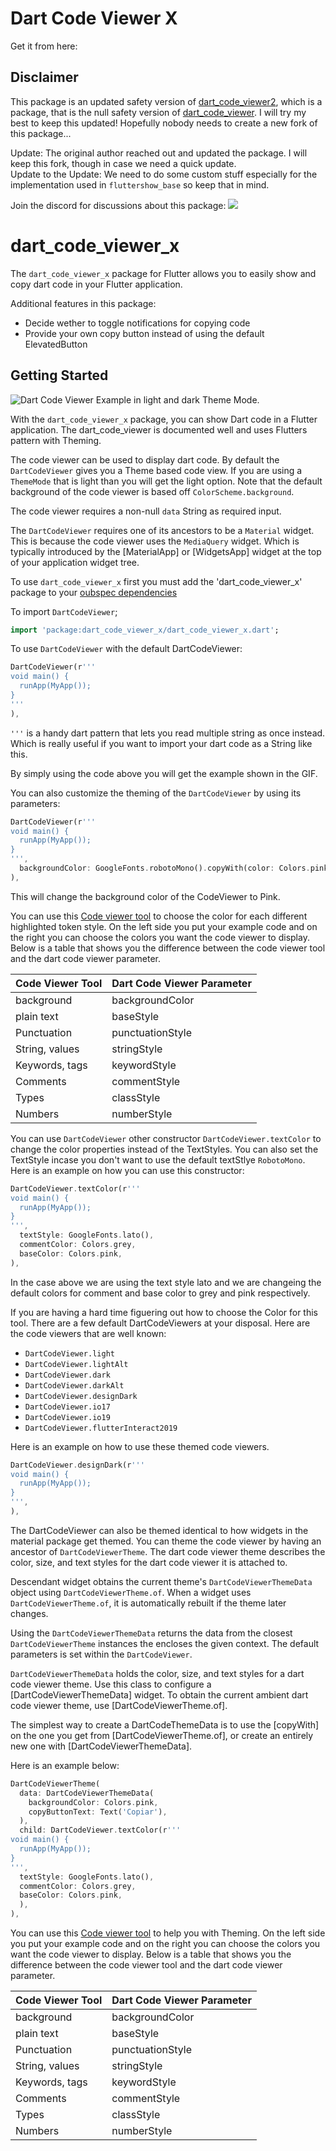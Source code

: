 # Dart Code Viewer X

Get it from here:

## Disclaimer

This package is an updated safety version of [dart_code_viewer2](https://pub.dev/packages/dart_code_viewer2), which is a package, that is the null safety version of [dart_code_viewer](https://pub.dev/packages/dart_code_viewer). I will try my best to keep this updated! Hopefully nobody needs to create a new fork of this package...

Update: The original author reached out and updated the package. I will keep this fork, though in case we need a quick update.\
Update to the Update: We need to do some custom stuff especially for the implementation used in `fluttershow_base` so keep that in mind.

Join the discord for discussions about this package: [![](https://dcbadge.vercel.app/api/server/xC6wtbzZnP)](https://discord.gg/xC6wtbzZnP)

# dart_code_viewer_x

The `dart_code_viewer_x` package for Flutter allows you to easily show and copy dart code in your Flutter application.

Additional features in this package:

- Decide wether to toggle notifications for copying code
- Provide your own copy button instead of using the default ElevatedButton

## Getting Started

![Dart Code Viewer Example in light and dark Theme Mode.](images/dart_code_viewer.gif)

With the `dart_code_viewer_x` package, you can show Dart code in a Flutter application. The dart_code_viewer is documented well and uses Flutters pattern with Theming.

The code viewer can be used to display dart code. By default the `DartCodeViewer` gives you a Theme based code view. If you are using a `ThemeMode` that is light than you will get the light option. Note that the default background of the code viewer is based off `ColorScheme.background`.

The code viewer requires a non-null `data` String as required input.

The `DartCodeViewer` requires one of its ancestors to be a `Material` widget. This is because the code viewer uses the `MediaQuery` widget. Which is typically introduced by the [MaterialApp] or [WidgetsApp] widget at the top of your application widget tree.

To use `dart_code_viewer_x` first you must add the 'dart_code_viewer_x' package to your [oubspec dependencies](https://pub.dev/packages/dart_code_viewer_x#-installing-tab-)

To import `DartCodeViewer`;

```dart
import 'package:dart_code_viewer_x/dart_code_viewer_x.dart';
```

To use `DartCodeViewer` with the default DartCodeViewer:

```dart
DartCodeViewer(r'''
void main() {
  runApp(MyApp());
}
'''
),
```

`'''` is a handy dart pattern that lets you read multiple string as once instead. Which is really useful if you want to import your dart code as a String like this.

By simply using the code above you will get the example shown in the GIF.

You can also customize the theming of the `DartCodeViewer` by using its parameters:

```dart
DartCodeViewer(r'''
void main() {
  runApp(MyApp());
}
''',
  backgroundColor: GoogleFonts.robotoMono().copyWith(color: Colors.pink),
),
```

This will change the background color of the CodeViewer to Pink.

You can use this [Code viewer tool](https://romannurik.github.io/SlidesCodeHighlighter/) to choose the color for each different highlighted token style. On the left side you put your example code and on the right you can choose the colors you want the code viewer to display. Below is a table that shows you the difference between the code viewer tool and the dart code viewer parameter.

| Code Viewer Tool | Dart Code Viewer Parameter |
| ---------------- | -------------------------- |
| background       | backgroundColor            |
| plain text       | baseStyle                  |
| Punctuation      | punctuationStyle           |
| String, values   | stringStyle                |
| Keywords, tags   | keywordStyle               |
| Comments         | commentStyle               |
| Types            | classStyle                 |
| Numbers          | numberStyle                |

You can use `DartCodeViewer` other constructor `DartCodeViewer.textColor` to change the color properties instead of the TextStyles. You can also set the TextStyle incase you don't want to use the default textStlye `RobotoMono`. Here is an example on how you can use this constructor:

```dart
DartCodeViewer.textColor(r'''
void main() {
  runApp(MyApp());
}
''',
  textStyle: GoogleFonts.lato(),
  commentColor: Colors.grey,
  baseColor: Colors.pink,
),
```

In the case above we are using the text style lato and we are changeing the default colors for comment and base color to grey and pink respectively.

If you are having a hard time figuering out how to choose the Color for this tool. There are a few default DartCodeViewers at your disposal. Here are the code viewers that are well known:

- `DartCodeViewer.light`
- `DartCodeViewer.lightAlt`
- `DartCodeViewer.dark`
- `DartCodeViewer.darkAlt`
- `DartCodeViewer.designDark`
- `DartCodeViewer.io17`
- `DartCodeViewer.io19`
- `DartCodeViewer.flutterInteract2019`

Here is an example on how to use these themed code viewers.

```dart
DartCodeViewer.designDark(r'''
void main() {
  runApp(MyApp());
}
''',
),
```

The DartCodeViewer can also be themed identical to how widgets in the material package get themed. You can theme the code viewer by having an ancestor of `DartCodeViewerTheme`. The dart code viewer theme describes the color, size, and text styles for the dart code viewer it is attached to.

Descendant widget obtains the current theme's `DartCodeViewerThemeData` object using `DartCodeViewerTheme.of`. When a widget uses `DartCodeViewerTheme.of`, it is automatically rebuilt if the theme later changes.

Using the `DartCodeViewerThemeData` returns the data from the closest `DartCodeViewerTheme` instances the encloses the given context. The default parameters is set within the `DartCodeViewer`.

`DartCodeViewerThemeData` holds the color, size, and text styles for a dart code viewer theme. Use this class to configure a [DartCodeViewerThemeData] widget. To obtain the current ambient dart code viewer theme, use [DartCodeViewerTheme.of].

The simplest way to create a DartCodeThemeData is to use the [copyWith] on the one you get from [DartCodeViewerTheme.of], or create an entirely new one with [DartCodeViewerThemeData].

Here is an example below:

```dart
DartCodeViewerTheme(
  data: DartCodeViewerThemeData(
    backgroundColor: Colors.pink,
    copyButtonText: Text('Copiar'),
  ),
  child: DartCodeViewer.textColor(r'''
void main() {
  runApp(MyApp());
}
''',
  textStyle: GoogleFonts.lato(),
  commentColor: Colors.grey,
  baseColor: Colors.pink,
  ),
),
```

You can use this [Code viewer tool](https://romannurik.github.io/SlidesCodeHighlighter/) to help you with Theming. On the left side you put your example code and on the right you can choose the colors you want the code viewer to display. Below is a table that shows you the difference between the code viewer tool and the dart code viewer parameter.

| Code Viewer Tool | Dart Code Viewer Parameter |
| ---------------- | -------------------------- |
| background       | backgroundColor            |
| plain text       | baseStyle                  |
| Punctuation      | punctuationStyle           |
| String, values   | stringStyle                |
| Keywords, tags   | keywordStyle               |
| Comments         | commentStyle               |
| Types            | classStyle                 |
| Numbers          | numberStyle                |
